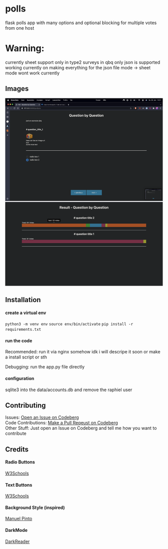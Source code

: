 # polls
flask polls app with many options and optional blocking for multiple votes from one host

# Warning:
currently sheet support only in type2 surveys
in qbq only json is supported
working currently on making everything for the json file mode
-> sheet mode wont work currently

## Images
<img src=".github/assets/3.png">
<img src=".github/assets/4.png">

## Installation
#### create a virtual env 
`python3 -m venv env`
`source env/bin/activate`
`pip install -r requirements.txt`

#### run the code
Recommended: run it via nginx somehow idk
i will descripe it soon or make a install script or sth

Debugging: run the app.py file directly

#### configuration
sqlite3 into the data/accounts.db and remove the raphiel user

## Contributing
Issues: <a href="https://codeberg.org/slayernominee/polls/issues">Open an Issue on Codeberg</a><br>
Code Contributions: <a href="https://codeberg.org/slayernominee/polls">Make a Pull Reqeust on Codeberg</a><br>
Other Stuff: Just open an Issue on Codeberg and tell me how you want to contribute 

## Credits
#### Radio Buttons
<a href="https://www.w3schools.com/howto/howto_css_custom_checkbox.asp">W3Schools</a>

#### Text Buttons
<a href="https://www.w3schools.com/css/css_form.asp">W3Schools</a>

#### Background Style (inspired)
<a href="https://codepen.io/P1N2O/pen/pyBNzX">Manuel Pinto</a>

#### DarkMode
<a href="https://github.com/darkreader/darkreader">DarkReader</a>
